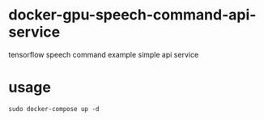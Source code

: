# docker-gpu-speech-command-api-service
tensorflow speech command example simple api service 

# usage 
`sudo docker-compose up -d`
